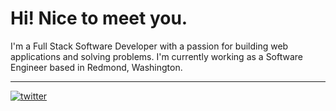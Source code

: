 # Hi! Nice to meet you.

I'm a Full Stack Software Developer with a passion for building web applications and solving problems. I'm currently working as a Software Engineer based in Redmond, Washington.

---


      
[![twitter](https://img.shields.io/twitter/follow/mariogzsl)](https://twitter.com/intent/follow?screen_name=mariogzsl)
